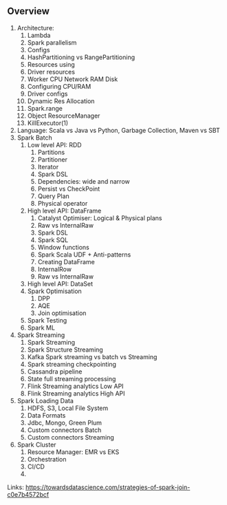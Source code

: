 ## Overview

1. Architecture: 
   1. Lambda 
   2. Spark parallelism 
   3. Configs
   4. HashPartitioning vs RangePartitioning
   5. Resources using
   6. Driver resources 
   7. Worker CPU Network RAM Disk
   8. Configuring CPU/RAM
   9. Driver configs
   10. Dynamic Res Allocation
   11. Spark.range
   12. Object ResourceManager
   13. KillExecutor(1)
2. Language: Scala vs Java vs Python, Garbage Collection, Maven vs SBT
3. Spark Batch
   1. Low level API: RDD
      1. Partitions
      2. Partitioner
      3. Iterator
      4. Spark DSL
      5. Dependencies: wide and narrow
      6. Persist vs CheckPoint
      7. Query Plan
      8. Physical operator
   2. High level API: DataFrame
      1. Catalyst Optimiser: Logical & Physical plans
      2. Raw vs InternalRaw
      3. Spark DSL
      4. Spark SQL
      5. Window functions
      6. Spark Scala UDF + Anti-patterns
      7. Creating DataFrame
      8. InternalRow
      9. Raw vs InternalRaw
   3. High level API: DataSet
   4. Spark Optimisation
      1. DPP
      2. AQE
      3. Join optimisation
   5. Spark Testing
   6. Spark ML
4. Spark Streaming
   1. Spark Streaming
   2. Spark Structure Streaming
   3. Kafka Spark streaming vs batch vs Streaming
   4. Spark streaming checkpointing
   5. Cassandra pipeline
   6. State full streaming processing
   7. Flink Streaming analytics Low API
   8. Flink Streaming analytics High API
5. Spark Loading Data 
   1. HDFS, S3, Local File System
   2. Data Formats
   3. Jdbc, Mongo, Green Plum
   4. Custom connectors Batch
   5. Custom connectors Streaming
6. Spark Cluster
   1. Resource Manager: EMR vs EKS
   2. Orchestration
   3. CI/CD
   4. 

Links:
https://towardsdatascience.com/strategies-of-spark-join-c0e7b4572bcf
